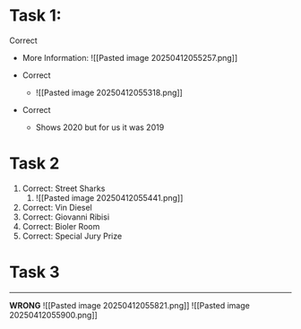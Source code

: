 # Task 1: 
Correct
- More Information:
	![[Pasted image 20250412055257.png]]

- Correct
	- ![[Pasted image 20250412055318.png]]
- Correct
	- Shows 2020 but for us it was 2019

# Task 2
1. Correct: Street Sharks
	1. ![[Pasted image 20250412055441.png]]
2. Correct: Vin Diesel
3. Correct: Giovanni Ribisi
4. Correct: Bioler Room
5. Correct: Special Jury Prize


# Task 3
--- 
**WRONG**
![[Pasted image 20250412055821.png]]
![[Pasted image 20250412055900.png]]